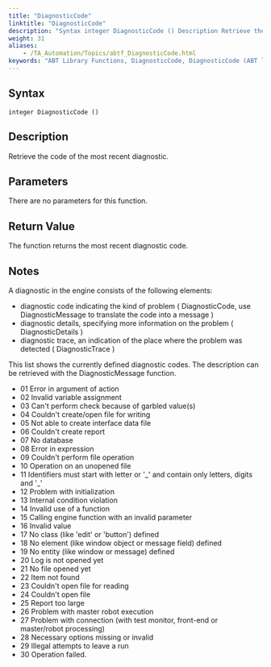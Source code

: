 ```yaml
--- 
title: "DiagnosticCode"
linktitle: "DiagnosticCode"
description: "Syntax integer DiagnosticCode () Description Retrieve the code of the most recent diagnostic. Parameters There are no parameters for this function. Return Value The function returns the most recent ..."
weight: 31
aliases: 
    - /TA_Automation/Topics/abtf_DiagnosticCode.html
keywords: "ABT Library Functions, DiagnosticCode, DiagnosticCode (ABT library function)"
---
```


## Syntax

`integer DiagnosticCode ()`

## Description

Retrieve the code of the most recent diagnostic.

## Parameters

There are no parameters for this function.

## Return Value

The function returns the most recent diagnostic code.

## Notes

A diagnostic in the engine consists of the following elements:

-   diagnostic code indicating the kind of problem \( DiagnosticCode, use DiagnosticMessage to translate the code into a message \)
-   diagnostic details, specifying more information on the problem \( DiagnosticDetails \)
-   diagnostic trace, an indication of the place where the problem was detected \( DiagnosticTrace \)

This list shows the currently defined diagnostic codes. The description can be retrieved with the DiagnosticMessage function.

-   01 Error in argument of action
-   02 Invalid variable assignment
-   03 Can't perform check because of garbled value\(s\)
-   04 Couldn't create/open file for writing
-   05 Not able to create interface data file
-   06 Couldn't create report
-   07 No database
-   08 Error in expression
-   09 Couldn't perform file operation
-   10 Operation on an unopened file
-   11 Identifiers must start with letter or '\_' and contain only letters, digits and '\_'
-   12 Problem with initialization
-   13 Internal condition violation
-   14 Invalid use of a function
-   15 Calling engine function with an invalid parameter
-   16 Invalid value
-   17 No class \(like 'edit' or 'button'\) defined
-   18 No element \(like window object or message field\) defined
-   19 No entity \(like window or message\) defined
-   20 Log is not opened yet
-   21 No file opened yet
-   22 Item not found
-   23 Couldn't open file for reading
-   24 Couldn't open file
-   25 Report too large
-   26 Problem with master robot execution
-   27 Problem with connection \(with test monitor, front-end or master/robot processing\)
-   28 Necessary options missing or invalid
-   29 Illegal attempts to leave a run
-   30 Operation failed.




